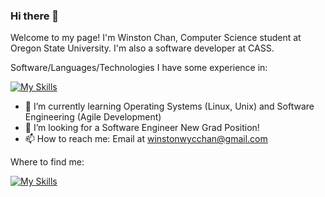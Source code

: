 ### Hi there 👋

Welcome to my page!
I'm Winston Chan, Computer Science student at Oregon State University. I'm also a software developer at CASS.

Software/Languages/Technologies I have some experience in:

[![My Skills](https://skillicons.dev/icons?i=js,html,css,atom,bash,bootstrap,c,discord,django,express,flask,git,github,heroku,jquery,linux,mongodb,mysql,nodejs,postman,py,sqlite,stackoverflow,vscode)](https://skillicons.dev)

- 🌱 I’m currently learning Operating Systems (Linux, Unix) and Software Engineering (Agile Development)
- 👯 I’m looking for a Software Engineer New Grad Position!
- 📫 How to reach me: Email at winstonwycchan@gmail.com

Where to find me:

[![My Skills](https://skillicons.dev/icons?i=linkedin)](https://www.linkedin.com/in/winstoncchan/)

